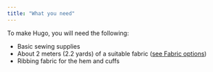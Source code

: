 ```yaml
---
title: "What you need"
---
```


To make Hugo, you will need the following:

- Basic sewing supplies
- About 2 meters (2.2 yards) of a suitable fabric ([see Fabric options](/docs/patterns/hugo/fabric))
- Ribbing fabric for the hem and cuffs
